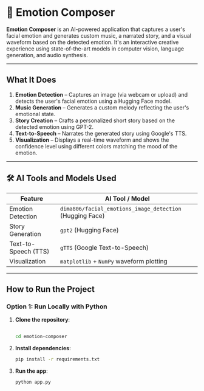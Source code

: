 
# 🎵 Emotion Composer

**Emotion Composer** is an AI-powered application that captures a user's facial emotion and generates custom music, a narrated story, and a visual waveform based on the detected emotion. It's an interactive creative experience using state-of-the-art models in computer vision, language generation, and audio synthesis.

---

##  What It Does

1. **Emotion Detection** – Captures an image (via webcam or upload) and detects the user's facial emotion using a Hugging Face model.
2. **Music Generation** – Generates a custom melody reflecting the user's emotional state.
3. **Story Creation** – Crafts a personalized short story based on the detected emotion using GPT-2.
4. **Text-to-Speech** – Narrates the generated story using Google's TTS.
5. **Visualization** – Displays a real-time waveform and shows the confidence level using different colors matching the mood of the emotion.

---

## 🛠 AI Tools and Models Used

| Feature               | AI Tool / Model                                             |
|----------------------|-------------------------------------------------------------|
| Emotion Detection     | `dima806/facial_emotions_image_detection` (Hugging Face)   |
| Story Generation      | `gpt2` (Hugging Face)                                       |
| Text-to-Speech (TTS)  | `gTTS` (Google Text-to-Speech)                              |
| Visualization         | `matplotlib` + `NumPy` waveform plotting                    |

---

##  How to Run the Project

###  Option 1: Run Locally with Python

1. **Clone the repository**:
   ```bash
  
   cd emotion-composer

2. **Install dependencies**:
   ```bash
   pip install -r requirements.txt

3. **Run the app**:
   ```bash
   python app.py




